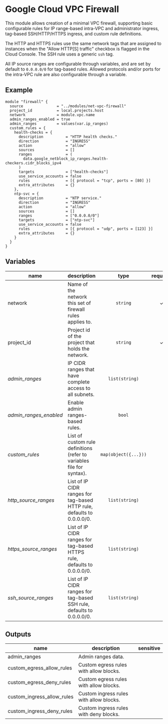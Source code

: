 # Google Cloud VPC Firewall

This module allows creation of a minimal VPC firewall, supporting basic configurable rules for IP range-based intra-VPC and administrator ingress,  tag-based SSH/HTTP/HTTPS ingress, and custom rule definitions.

The HTTP and HTTPS rules use the same network tags that are assigned to instances when the "Allow HTTP[S] traffic" checkbox is flagged in the Cloud Console. The SSH rule uses a generic `ssh` tag.

All IP source ranges are configurable through variables, and are set by default to `0.0.0.0/0` for tag-based rules. Allowed protocols and/or ports for the intra-VPC rule are also configurable through a variable.

## Example

```hcl
module "firewall" {
  source               = "../modules/net-vpc-firewall"
  project_id           = local.projects.host
  network              = module.vpc.name
  admin_ranges_enabled = true
  admin_ranges         = values(var.ip_ranges)
  custom_rules = {
    health-checks = {
      description          = "HTTP health checks."
      direction            = "INGRESS"
      action               = "allow"
      sources              = []
      ranges               = (
        data.google_netblock_ip_ranges.health-checkers.cidr_blocks_ipv4
      )
      targets              = ["health-checks"]
      use_service_accounts = false
      rules                = [{ protocol = "tcp", ports = [80] }]
      extra_attributes     = {}
    },
    ntp-svc = {
      description          = "NTP service."
      direction            = "INGRESS"
      action               = "allow"
      sources              = []
      ranges               = ["0.0.0.0/0"]
      targets              = ["ntp-svc"]
      use_service_accounts = false
      rules                = [{ protocol = "udp", ports = [123] }]
      extra_attributes     = {}
    }
  }
}
```

<!-- BEGIN TFDOC -->
## Variables

| name | description | type | required | default |
|---|---|:---: |:---:|:---:|
| network | Name of the network this set of firewall rules applies to. | <code title="">string</code> | ✓ |  |
| project_id | Project id of the project that holds the network. | <code title="">string</code> | ✓ |  |
| *admin_ranges* | IP CIDR ranges that have complete access to all subnets. | <code title="list&#40;string&#41;">list(string)</code> |  | <code title="">[]</code> |
| *admin_ranges_enabled* | Enable admin ranges-based rules. | <code title="">bool</code> |  | <code title="">false</code> |
| *custom_rules* | List of custom rule definitions (refer to variables file for syntax). | <code title="map&#40;object&#40;&#123;&#10;description          &#61; string&#10;direction            &#61; string&#10;action               &#61; string &#35; &#40;allow&#124;deny&#41;&#10;ranges               &#61; list&#40;string&#41;&#10;sources              &#61; list&#40;string&#41;&#10;targets              &#61; list&#40;string&#41;&#10;use_service_accounts &#61; bool&#10;rules &#61; list&#40;object&#40;&#123;&#10;protocol &#61; string&#10;ports    &#61; list&#40;string&#41;&#10;&#125;&#41;&#41;&#10;extra_attributes &#61; map&#40;string&#41;&#10;&#125;&#41;&#41;">map(object({...}))</code> |  | <code title="">{}</code> |
| *http_source_ranges* | List of IP CIDR ranges for tag-based HTTP rule, defaults to 0.0.0.0/0. | <code title="list&#40;string&#41;">list(string)</code> |  | <code title="">["0.0.0.0/0"]</code> |
| *https_source_ranges* | List of IP CIDR ranges for tag-based HTTPS rule, defaults to 0.0.0.0/0. | <code title="list&#40;string&#41;">list(string)</code> |  | <code title="">["0.0.0.0/0"]</code> |
| *ssh_source_ranges* | List of IP CIDR ranges for tag-based SSH rule, defaults to 0.0.0.0/0. | <code title="list&#40;string&#41;">list(string)</code> |  | <code title="">["0.0.0.0/0"]</code> |

## Outputs

| name | description | sensitive |
|---|---|:---:|
| admin_ranges | Admin ranges data. |  |
| custom_egress_allow_rules | Custom egress rules with allow blocks. |  |
| custom_egress_deny_rules | Custom egress rules with allow blocks. |  |
| custom_ingress_allow_rules | Custom ingress rules with allow blocks. |  |
| custom_ingress_deny_rules | Custom ingress rules with deny blocks. |  |
<!-- END TFDOC -->
